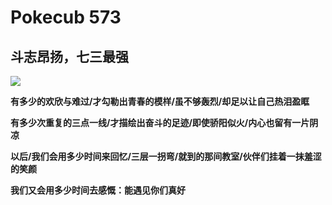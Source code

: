 # Pokecub 573

斗志昂扬，七三最强
-----

![](http://a3.qpic.cn/psb?/V11IYYto13cdje/cfVi2dQSkA0s2O54MHiHNungVvl5emzUB0BPpFHylVY!/b/dG0BAAAAAAAA&bo=VQOAAgAAAAARB.Q!&rf=viewer_4)

**有多少的欢欣与难过/才勾勒出青春的模样/虽不够轰烈/却足以让自己热泪盈眶** 

**有多少次重复的三点一线/才描绘出奋斗的足迹/即使骄阳似火/内心也留有一片阴凉** 
      
**以后/我们会用多少时间来回忆/三层一拐弯/就到的那间教室/伙伴们挂着一抹羞涩的笑颜**    

**我们又会用多少时间去感慨：能遇见你们真好**
